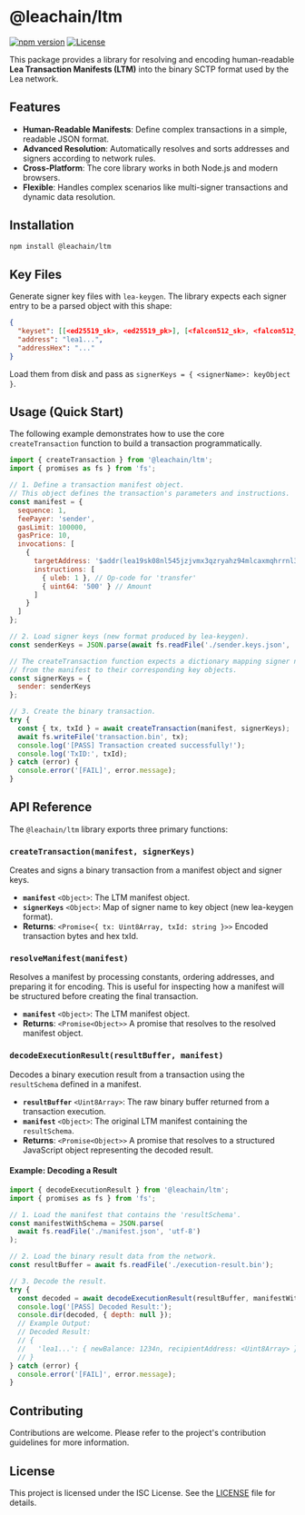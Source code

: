 <!--
giturl: https://github.com/LEA-Blockchain/ltm
name: ltm
version: 1.0.0
description: A library for resolving and encoding LEA Transaction Manifests.
-->

# @leachain/ltm

[![npm version](https://img.shields.io/npm/v/@leachain/ltm.svg)](https://www.npmjs.com/package/@leachain/ltm)
[![License](https://img.shields.io/npm/l/@leachain/ltm.svg)](https://github.com/LEA-Blockchain/ltm/blob/main/LICENSE)

This package provides a library for resolving and encoding human-readable **Lea Transaction Manifests (LTM)** into the binary SCTP format used by the Lea network.

## Features

-   **Human-Readable Manifests**: Define complex transactions in a simple, readable JSON format.
-   **Advanced Resolution**: Automatically resolves and sorts addresses and signers according to network rules.
-   **Cross-Platform**: The core library works in both Node.js and modern browsers.
-   **Flexible**: Handles complex scenarios like multi-signer transactions and dynamic data resolution.

## Installation

```sh
npm install @leachain/ltm
```

## Key Files

Generate signer key files with `lea-keygen`. The library expects each signer entry to be a parsed object with this shape:

```json
{
  "keyset": [[<ed25519_sk>, <ed25519_pk>], [<falcon512_sk>, <falcon512_pk>]],
  "address": "lea1...",
  "addressHex": "..."
}
```

Load them from disk and pass as `signerKeys = { <signerName>: keyObject }`.

## Usage (Quick Start)

The following example demonstrates how to use the core `createTransaction` function to build a transaction programmatically.

```javascript
import { createTransaction } from '@leachain/ltm';
import { promises as fs } from 'fs';

// 1. Define a transaction manifest object.
// This object defines the transaction's parameters and instructions.
const manifest = {
  sequence: 1,
  feePayer: 'sender',
  gasLimit: 100000,
  gasPrice: 10,
  invocations: [
    {
      targetAddress: '$addr(lea19sk08nl545jzjvmx3qzryahz94mlcaxmqhrrnl3slw83ys53p08qj3zkcw)',
      instructions: [
        { uleb: 1 }, // Op-code for 'transfer'
        { uint64: '500' } // Amount
      ]
    }
  ]
};

// 2. Load signer keys (new format produced by lea-keygen).
const senderKeys = JSON.parse(await fs.readFile('./sender.keys.json', 'utf-8'));

// The createTransaction function expects a dictionary mapping signer names
// from the manifest to their corresponding key objects.
const signerKeys = {
  sender: senderKeys
};

// 3. Create the binary transaction.
try {
  const { tx, txId } = await createTransaction(manifest, signerKeys);
  await fs.writeFile('transaction.bin', tx);
  console.log('[PASS] Transaction created successfully!');
  console.log('TxID:', txId);
} catch (error) {
  console.error('[FAIL]', error.message);
}
```

## API Reference

The `@leachain/ltm` library exports three primary functions:

### `createTransaction(manifest, signerKeys)`

Creates and signs a binary transaction from a manifest object and signer keys.

-   **`manifest`** `<Object>`: The LTM manifest object.
-   **`signerKeys`** `<Object>`: Map of signer name to key object (new lea-keygen format).
-   **Returns**: `<Promise<{ tx: Uint8Array, txId: string }>>` Encoded transaction bytes and hex txId.

### `resolveManifest(manifest)`

Resolves a manifest by processing constants, ordering addresses, and preparing it for encoding. This is useful for inspecting how a manifest will be structured before creating the final transaction.

-   **`manifest`** `<Object>`: The LTM manifest object.
-   **Returns**: `<Promise<Object>>` A promise that resolves to the resolved manifest object.

### `decodeExecutionResult(resultBuffer, manifest)`

Decodes a binary execution result from a transaction using the `resultSchema` defined in a manifest.

-   **`resultBuffer`** `<Uint8Array>`: The raw binary buffer returned from a transaction execution.
-   **`manifest`** `<Object>`: The original LTM manifest containing the `resultSchema`.
-   **Returns**: `<Promise<Object>>` A promise that resolves to a structured JavaScript object representing the decoded result.

#### Example: Decoding a Result

```javascript
import { decodeExecutionResult } from '@leachain/ltm';
import { promises as fs } from 'fs';

// 1. Load the manifest that contains the 'resultSchema'.
const manifestWithSchema = JSON.parse(
  await fs.readFile('./manifest.json', 'utf-8')
);

// 2. Load the binary result data from the network.
const resultBuffer = await fs.readFile('./execution-result.bin');

// 3. Decode the result.
try {
  const decoded = await decodeExecutionResult(resultBuffer, manifestWithSchema);
  console.log('[PASS] Decoded Result:');
  console.dir(decoded, { depth: null });
  // Example Output:
  // Decoded Result:
  // {
  //   'lea1...': { newBalance: 1234n, recipientAddress: <Uint8Array> }
  // }
} catch (error) {
  console.error('[FAIL]', error.message);
}
```

## Contributing

Contributions are welcome. Please refer to the project's contribution guidelines for more information.

## License

This project is licensed under the ISC License. See the [LICENSE](LICENSE) file for details.
